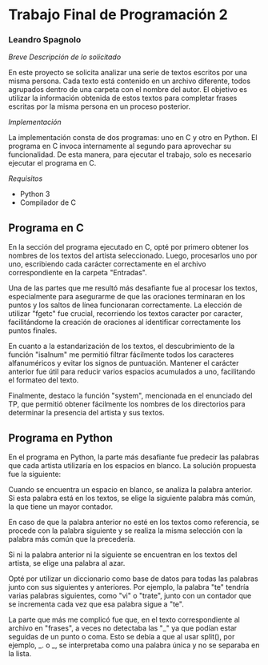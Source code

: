 # Trabajo Final de Programación 2
### Leandro Spagnolo

*Breve Descripción de lo solicitado*

En este proyecto se solicita analizar una serie de textos escritos por una misma persona. Cada texto está contenido en un archivo diferente, todos agrupados dentro de una carpeta con el nombre del autor. El objetivo es utilizar la información obtenida de estos textos para completar frases escritas por la misma persona en un proceso posterior.

*Implementación*

La implementación consta de dos programas: uno en C y otro en Python. El programa en C invoca internamente al segundo para aprovechar su funcionalidad. De esta manera, para ejecutar el trabajo, solo es necesario ejecutar el programa en C.

*Requisitos*

- Python 3
- Compilador de C

## Programa en C

En la sección del programa ejecutado en C, opté por primero obtener los nombres de los textos del artista seleccionado. Luego, procesarlos uno por uno, escribiendo cada carácter correctamente en el archivo correspondiente en la carpeta "Entradas".

Una de las partes que me resultó más desafiante fue al procesar los textos, especialmente para asegurarme de que las oraciones terminaran en los puntos y los saltos de línea funcionaran correctamente. La elección de utilizar "fgetc" fue crucial, recorriendo los textos caracter por caracter, facilitándome la creación de oraciones al identificar correctamente los puntos finales.

En cuanto a la estandarización de los textos, el descubrimiento de la función "isalnum" me permitió filtrar fácilmente todos los caracteres alfanuméricos y evitar los signos de puntuación. Mantener el carácter anterior fue útil para reducir varios espacios acumulados a uno, facilitando el formateo del texto.

Finalmente, destaco la función "system", mencionada en el enunciado del TP, que permitió obtener fácilmente los nombres de los directorios para determinar la presencia del artista y sus textos.

## Programa en Python

En el programa en Python, la parte más desafiante fue predecir las palabras que cada artista utilizaría en los espacios en blanco. La solución propuesta fue la siguiente:

Cuando se encuentra un espacio en blanco, se analiza la palabra anterior. Si esta palabra está en los textos, se elige la siguiente palabra más común, la que tiene un mayor contador.

En caso de que la palabra anterior no esté en los textos como referencia, se procede con la palabra siguiente y se realiza la misma selección con la palabra más común que la precedería.

Si ni la palabra anterior ni la siguiente se encuentran en los textos del artista, se elige una palabra al azar.

Opté por utilizar un diccionario como base de datos para todas las palabras junto con sus siguientes y anteriores. Por ejemplo, la palabra "te" tendría varias palabras siguientes, como "vi" o "trate", junto con un contador que se incrementa cada vez que esa palabra sigue a "te".

La parte que más me complicó fue que, en el texto correspondiente al archivo en "frases", a veces no detectaba las "_" ya que podían estar seguidas de un punto o coma. Esto se debía a que al usar split(), por ejemplo, _. o _, se interpretaba como una palabra única y no se separaba en la lista.
